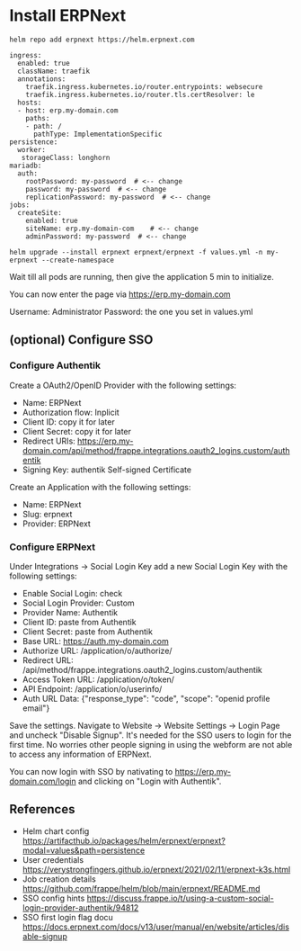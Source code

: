 # Install ERPNext

```
helm repo add erpnext https://helm.erpnext.com
```


```
ingress:
  enabled: true
  className: traefik
  annotations:
    traefik.ingress.kubernetes.io/router.entrypoints: websecure
    traefik.ingress.kubernetes.io/router.tls.certResolver: le
  hosts:
  - host: erp.my-domain.com
    paths:
    - path: /
      pathType: ImplementationSpecific
persistence:
  worker:
   storageClass: longhorn
mariadb:
  auth:
    rootPassword: my-password  # <-- change
    password: my-password  # <-- change
    replicationPassword: my-password  # <-- change
jobs:
  createSite:
    enabled: true
    siteName: erp.my-domain-com    # <-- change
    adminPassword: my-password  # <-- change
```


```
helm upgrade --install erpnext erpnext/erpnext -f values.yml -n my-erpnext --create-namespace
```
Wait till all pods are running, then give the application 5 min to initialize.

You can now enter the page via https://erp.my-domain.com

Username: Administrator
Password: the one you set in values.yml

## (optional) Configure SSO

### Configure Authentik
Create a OAuth2/OpenID Provider with the following settings:
* Name: ERPNext
* Authorization flow: Inplicit
* Client ID: copy it for later
* Client Secret: copy it for later
* Redirect URIs: https://erp.my-domain.com/api/method/frappe.integrations.oauth2_logins.custom/authentik
* Signing Key: authentik Self-signed Certificate

Create an Application with the following settings:
* Name: ERPNext
* Slug: erpnext
* Provider: ERPNext

### Configure ERPNext

Under Integrations -> Social Login Key add a new Social Login Key with the following settings:
* Enable Social Login: check
* Social Login Provider: Custom
* Provider Name: Authentik
* Client ID: paste from Authentik 
* Client Secret: paste from Authentik
* Base URL: https://auth.my-domain.com
* Authorize URL: /application/o/authorize/
* Redirect URL: /api/method/frappe.integrations.oauth2_logins.custom/authentik
* Access Token URL: /application/o/token/
* API Endpoint: /application/o/userinfo/
* Auth URL Data: {"response_type": "code", "scope": "openid profile email"}

Save the settings.
Navigate to Website -> Website Settings -> Login Page and uncheck "Disable Signup". It's needed for the SSO users to login for the first time. No worries other people signing in using the webform are not able to access any information of ERPNext.

You can now login with SSO by nativating to https://erp.my-domain.com/login and clicking on "Login with Authentik".


## References
* Helm chart config https://artifacthub.io/packages/helm/erpnext/erpnext?modal=values&path=persistence
* User credentials https://verystrongfingers.github.io/erpnext/2021/02/11/erpnext-k3s.html
* Job creation details https://github.com/frappe/helm/blob/main/erpnext/README.md
* SSO config hints https://discuss.frappe.io/t/using-a-custom-social-login-provider-authentik/94812
* SSO first login flag docu https://docs.erpnext.com/docs/v13/user/manual/en/website/articles/disable-signup

